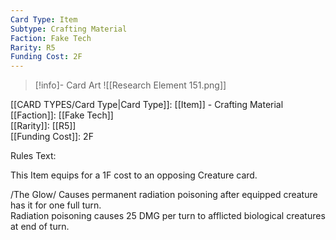 ```yaml
---
Card Type: Item
Subtype: Crafting Material
Faction: Fake Tech
Rarity: R5
Funding Cost: 2F
---
```

> [!info]- Card Art
> ![[Research Element 151.png]]

[[CARD TYPES/Card Type|Card Type]]: [[Item]] - Crafting Material  
[[Faction]]: [[Fake Tech]]  
[[Rarity]]: [[R5]]  
[[Funding Cost]]: 2F  

Rules Text:  

This Item equips for a 1F cost to an opposing Creature card.  

/The Glow/ Causes permanent radiation poisoning after equipped creature has it for one full turn.   
Radiation poisoning causes 25 DMG per turn to afflicted biological creatures at end of turn.   